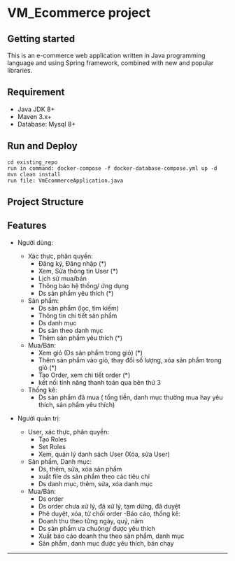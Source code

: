 # VM_Ecommerce project

## Getting started
This is an e-commerce web application written in Java programming language and using Spring framework, combined with new and popular libraries.

## Requirement
- Java JDK 8+
- Maven 3.x+
- Database: Mysql 8+

## Run and Deploy

```
cd existing_repo
run in command: docker-compose -f docker-database-compose.yml up -d
mvn clean install
run file: VmEcommerceApplication.java
```
## Project Structure

## Features
* Người dùng:
    - Xác thực, phân quyền:
        + Đăng ký, Đăng nhập (*)
        + Xem, Sửa thông tin User (*)
        + Lịch sử mua/bán
        + Thông báo hệ thống/ ứng dụng
        + Ds sản phẩm yêu thích (*)
    - Sản phẩm:
        + Ds sản phẩm (lọc, tìm kiếm)
        + Thông tin chi tiết sản phẩm
        + Ds danh mục
        + Ds sản theo danh mục
        + Thêm sản phẩm yêu thích (*)
    - Mua/Bán:
        + Xem giỏ (Ds sản phẩm trong giỏ) (*)
        + Thêm sản phẩm vào giỏ, thay đổi số lượng, xóa sản phẩm trong giỏ (*)
        + Tạo Order, xem chi tiết order (*)
        + kết nối tính năng thanh toán qua bên thứ 3
    - Thống kê:
        + Ds sản phẩm đã mua ( tổng tiền, danh mục thường mua hay yêu thích, sản phẩm yêu thích)

* Người quản trị:
    - User, xác thực, phân quyền:
        + Tạo Roles
        + Set Roles
        + Xem, quản lý danh sách User (Xóa, sửa User)
    - Sản phẩm, Danh mục:
        + Ds, thêm, sửa, xóa sản phẩm
        + xuất file ds sản phẩm theo các tiêu chí
        + Ds danh mục, thêm, sửa, xóa danh mục
    - Mua/Bán:
        + Ds order
        + Ds order chưa xử lý, đã xử lý, tạm dừng, đã duyệt
        + Phê duyệt, xóa, từ chối order
          -Báo cáo, thống kê:
        + Doanh thu theo từng ngày, quý, năm
        + Ds sản phẩm ưa chuộng/ được yêu thích
        + Xuất báo cáo doanh thu theo sản phẩm, danh mục
        + Sản phẩm, danh mục được yêu thích, bán chạy
***

